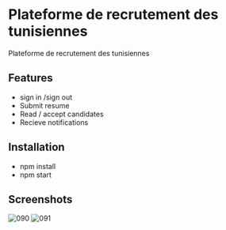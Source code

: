 # Plateforme de recrutement des tunisiennes 
Plateforme de recrutement des tunisiennes 

## Features
* sign in /sign out
* Submit resume
* Read / accept candidates
* Recieve notifications

## Installation
* npm install
* npm start

## Screenshots
![090](https://github.com/nahla-educate/Plateforme-de-recrutement_Front/assets/80469651/610b3df8-00fb-41f2-bc6d-0ddb0ec1c720)
![091](https://github.com/nahla-educate/Plateforme-de-recrutement_Front/assets/80469651/3178c296-58e6-48c4-b1bb-b70a18297640)
